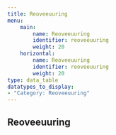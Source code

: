 ```yaml
---
title: Reoveeuuring
menu:
    main:
        name: Reoveeuuring
        identifier: reoveeuuring
        weight: 20
    horizontal:
        name: Reoveeuuring
        identifier: reoveeuuring
        weight: 20
type: data_table
datatypes_to_display:
- "Category: Reoveeuuring"
---
```


## Reoveeuuring
